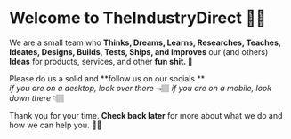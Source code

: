 # Welcome to TheIndustryDirect 🤙🏽

We are a small team who **Thinks, Dreams, Learns, Researches, Teaches, Ideates, Designs, Builds, Tests, Ships, and Improves** our (and others) **Ideas** for products, services, and other **fun shit. 💩**

Please do us a solid and **follow us on our socials **  
_if you are on a *desktop*, look over there_ 👈🏽
_if you are on a *mobile*, look down there_ 👇🏽

Thank you for your time. **Check back later** for more about what we do and how we can help you. 👋🏽

